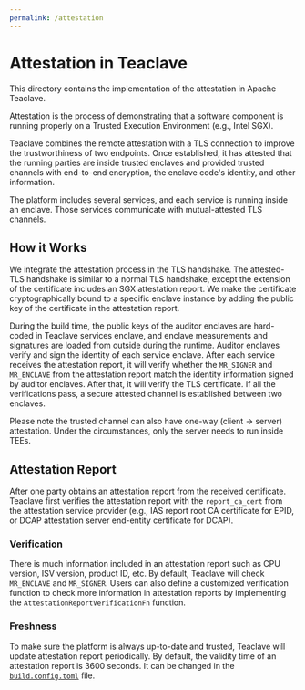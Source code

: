 ```yaml
---
permalink: /attestation
---
```


# Attestation in Teaclave

This directory contains the implementation of the attestation in Apache
Teaclave.

Attestation is the process of demonstrating that a software component is running
properly on a Trusted Execution Environment (e.g., Intel SGX).

Teaclave combines the remote attestation with a TLS connection to improve the
trustworthiness of two endpoints. Once established, it has attested that the
running parties are inside trusted enclaves and provided trusted channels with
end-to-end encryption, the enclave code's identity, and other information.

The platform includes several services, and each service is running inside an
enclave. Those services communicate with mutual-attested TLS channels.

## How it Works

We integrate the attestation process in the TLS handshake. The attested-TLS
handshake is similar to a normal TLS handshake, except the extension of the
certificate includes an SGX attestation report. We make the certificate
cryptographically bound to a specific enclave instance by adding the public key
of the certificate in the attestation report.

During the build time, the public keys of the auditor enclaves are hard-coded in
Teaclave services enclave, and enclave measurements and signatures are loaded
from outside during the runtime. Auditor enclaves verify and sign the identity
of each service enclave. After each service receives the attestation report, it
will verify whether the `MR_SIGNER` and `MR_ENCLAVE` from the attestation report
match the identity information signed by auditor enclaves. After that, it will
verify the TLS certificate. If all the verifications pass, a secure attested
channel is established between two enclaves.

Please note the trusted channel can also have one-way (client -> server)
attestation. Under the circumstances, only the server needs to run inside TEEs.

## Attestation Report

After one party obtains an attestation report from the received certificate. 
Teaclave first verifies the attestation report with the `report_ca_cert` from the 
attestation service provider (e.g., IAS report root CA certificate for EPID, 
or DCAP attestation server end-entity certificate for DCAP).

### Verification

There is much information included in an attestation report such as CPU
version, ISV version, product ID, etc. By default, Teaclave will check
`MR_ENCLAVE` and `MR_SIGNER`. Users can also define a customized
verification function to check more information in attestation reports by
implementing the `AttestationReportVerificationFn` function.

### Freshness

To make sure the platform is always up-to-date and trusted, Teaclave will update
attestation report periodically. By default, the validity time of an attestation
report is 3600 seconds. It can be changed in the
[`build.config.toml`](https://github.com/apache/incubator-teaclave/blob/master/config/build.config.toml)
file.
